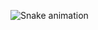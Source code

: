 ![Snake animation](https://raw.githubusercontent.com/aryanraj71/aryanraj71/output/github-contribution-grid-snake.svg)
